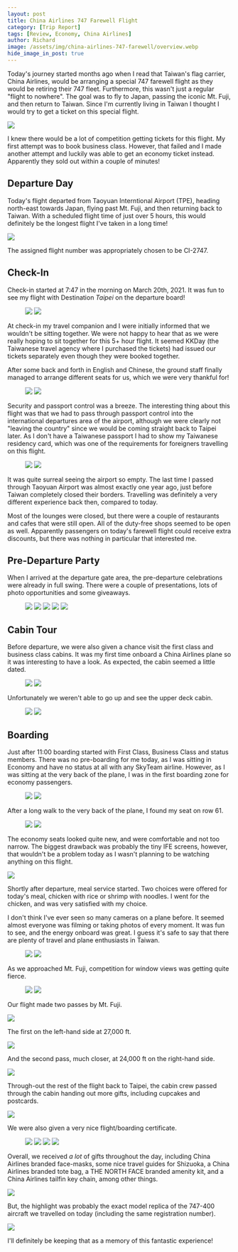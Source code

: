 ```yaml
---
layout: post
title: China Airlines 747 Farewell Flight
category: [Trip Report]
tags: [Review, Economy, China Airlines]
author: Richard
image: /assets/img/china-airlines-747-farewell/overview.webp
hide_image_in_post: true
---
```


Today's journey started months ago when I read that Taiwan's flag carrier, China Airlines, would be arranging a special 747 farewell flight as they would be retiring their 747 fleet. Furthermore, this wasn't just a regular "flight to nowhere". The goal was to fly to Japan, passing the iconic Mt. Fuji, and then return to Taiwan. Since I'm currently living in Taiwan I thought I would try to get a ticket on this special flight.

<img src="/assets/img/china-airlines-747-farewell/kkday.webp" />

I knew there would be a lot of competition getting tickets for this flight. My first attempt was to book business class. However, that failed and I made another attempt and luckily was able to get an economy ticket instead. Apparently they sold out within a couple of minutes!

## Departure Day

Today's flight departed from Taoyuan Interntional Airport (TPE), heading north-east towards Japan, flying past Mt. Fuji, and then returning back to Taiwan. With a scheduled flight time of just over 5 hours, this would definitely be the longest flight I've taken in a long time!

<img src="/assets/img/china-airlines-747-farewell/flight-map1.webp" />

The assigned flight number was appropriately chosen to be CI-2747.

## Check-In

Check-in started at 7:47 in the morning on March 20th, 2021. It was fun to see my flight with Destination *Taipei* on the departure board!

<figure>
  <img src="/assets/img/china-airlines-747-farewell/checkin1.webp" class="half" />
  <img src="/assets/img/china-airlines-747-farewell/checkin2.webp" class="half" />
</figure>

At check-in my travel companion and I were initially informed that we wouldn't be sitting together. We were not happy to hear that as we were really hoping to sit together for this 5+ hour flight. It seemed KKDay (the Taiwanese travel agency where I purchased the tickets) had issued our tickets separately even though they were booked together.

After some back and forth in English and Chinese, the ground staff finally managed to arrange different seats for us, which we were very thankful for!

<figure>
  <img src="/assets/img/china-airlines-747-farewell/boarding-pass.webp" class="half" />
  <img src="/assets/img/china-airlines-747-farewell/checkin4.webp" class="half" />
</figure>

Security and passport control was a breeze. The interesting thing about this flight was that we had to pass through passport control into the international departures area of the airport, although we were clearly not "leaving the country" since we would be coming straight back to Taipei later. As I don't have a Taiwanese passport I had to show my Taiwanese residency card, which was one of the requirements for foreigners travelling on this flight.

<figure>
  <img src="/assets/img/china-airlines-747-farewell/airport.webp" class="half" />
  <img src="/assets/img/china-airlines-747-farewell/checkin3.webp" class="half" />
</figure>

It was quite surreal seeing the airport so empty. The last time I passed through Taoyuan Airport was almost exactly one year ago, just before Taiwan completely closed their borders. Travelling was definitely a very different experience back then, compared to today.

Most of the lounges were closed, but there were a couple of restaurants and cafes that were still open. All of the duty-free shops seemed to be open as well. Apparently passengers on today's farewell flight could receive extra discounts, but there was nothing in particular that interested me.

## Pre-Departure Party

When I arrived at the departure gate area, the pre-departure celebrations were already in full swing. There were a couple of presentations, lots of photo opportunities and some giveaways.

<figure>
  <img src="/assets/img/china-airlines-747-farewell/party2.webp" class="half" />
  <img src="/assets/img/china-airlines-747-farewell/party3.webp" class="half" />
  <img src="/assets/img/china-airlines-747-farewell/party4.webp" class="half" />
  <img src="/assets/img/china-airlines-747-farewell/party5.webp" class="half" />
  <img src="/assets/img/china-airlines-747-farewell/party6.webp" />
</figure>

## Cabin Tour

Before departure, we were also given a chance visit the first class and business class cabins. It was my first time onboard a China Airlines plane so it was interesting to have a look. As expected, the cabin seemed a little dated.

<figure>
  <img src="/assets/img/china-airlines-747-farewell/first-class1.webp" class="half" />
  <img src="/assets/img/china-airlines-747-farewell/first-class2.webp" class="half" />
</figure>

Unfortunately we weren't able to go up and see the upper deck cabin.

<figure>
  <img src="/assets/img/china-airlines-747-farewell/business1.webp" class="half" />
  <img src="/assets/img/china-airlines-747-farewell/business2.webp" class="half" />
</figure>

## Boarding

Just after 11:00 boarding started with First Class, Business Class and status members. There was no pre-boarding for me today, as I was sitting in Economy and have no status at all with any SkyTeam airline. However, as I was sitting at the very back of the plane, I was in the first boarding zone for economy passengers.

<figure>
  <img src="/assets/img/china-airlines-747-farewell/boarding1.webp" class="half" />
  <img src="/assets/img/china-airlines-747-farewell/boarding2.webp" class="half" />
</figure>

After a long walk to the very back of the plane, I found my seat on row 61.

<figure>
  <img src="/assets/img/china-airlines-747-farewell/economy.webp" class="half" />
  <img src="/assets/img/china-airlines-747-farewell/ife.webp" class="half" />
</figure>

The economy seats looked quite new, and were comfortable and not too narrow. The biggest drawback was probably the tiny IFE screens, however, that wouldn't be a problem today as I wasn't planning to be watching anything on this flight.

<img src="/assets/img/china-airlines-747-farewell/meal.webp" class="half" />

Shortly after departure, meal service started. Two choices were offered for today's meal, chicken with rice or shrimp with noodles. I went for the chicken, and was very satisfied with my choice.

I don't think I've ever seen so many cameras on a plane before. It seemed almost everyone was filming or taking photos of every moment. It was fun to see, and the energy onboard was great. I guess it's safe to say that there are plenty of travel and plane enthusiasts in Taiwan.

<figure>
  <img src="/assets/img/china-airlines-747-farewell/cabin1.webp" class="half" />
  <img src="/assets/img/china-airlines-747-farewell/cabin3.webp" class="half" />
</figure>

As we approached Mt. Fuji, competition for window views was getting quite fierce.

<figure>
  <img src="/assets/img/china-airlines-747-farewell/cabin5.webp" class="half" />
  <img src="/assets/img/china-airlines-747-farewell/cabin6.webp" class="half" />
</figure>

Our flight made two passes by Mt. Fuji.

<img src="/assets/img/china-airlines-747-farewell/flight-map2.webp" class="half" />

The first on the left-hand side at 27,000 ft.

<img src="/assets/img/china-airlines-747-farewell/cabin7.webp" class="half" />

And the second pass, much closer, at 24,000 ft on the right-hand side.

<img src="/assets/img/china-airlines-747-farewell/cabin8.webp" class="half" />

Through-out the rest of the flight back to Taipei, the cabin crew passed through the cabin handing out more gifts, including cupcakes and postcards.

<img src="/assets/img/china-airlines-747-farewell/goodies1.webp" class="half" />

We were also given a very nice flight/boarding certificate.

<figure>
  <img src="/assets/img/china-airlines-747-farewell/certificate1.webp" class="half" />
  <img src="/assets/img/china-airlines-747-farewell/certificate2.webp" class="half" />
  <img src="/assets/img/china-airlines-747-farewell/certificate3.webp" class="half" />
  <img src="/assets/img/china-airlines-747-farewell/certificate4.webp" class="half" />
</figure>

Overall, we received *a lot* of gifts throughout the day, including China Airlines branded face-masks, some nice travel guides for Shizuoka, a China Airlines branded tote bag, a THE NORTH FACE branded amenity kit, and a China Airlines tailfin key chain, among other things.

<img src="/assets/img/china-airlines-747-farewell/goodies2.webp" class="half" />

But, the highlight was probably the exact model replica of the 747-400 aircraft we travelled on today (including the same registration number).

<img src="/assets/img/china-airlines-747-farewell/goodies3.webp" />

I'll definitely be keeping that as a memory of this fantastic experience!
